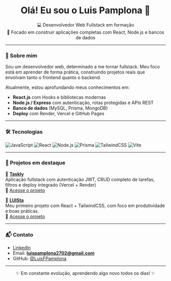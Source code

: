 <h1 align="center">Olá! Eu sou o Luis Pamplona 👋</h1>

<p align="center">
  💻 Desenvolvedor Web Fullstack em formação <br/>
  🚀 Focado em construir aplicações completas com React, Node.js e bancos de dados
</p>

---

### 🧠 Sobre mim

Sou um desenvolvedor web, determinado a me tornar fullstack. Meu foco está em aprender de forma prática, construindo projetos reais que envolvam tanto o frontend quanto o backend.

Atualmente, estou aprofundando meus conhecimentos em:

- **React.js** com Hooks e bibliotecas modernas
- **Node.js / Express** com autenticação, rotas protegidas e APIs REST
- **Banco de dados** (MySQL, Prisma, MongoDB)
- **Deploy** com Render, Vercel e GitHub Pages

---

### 🛠️ Tecnologias

![JavaScript](https://img.shields.io/badge/JavaScript-F7DF1E?style=for-the-badge&logo=javascript&logoColor=black)
![React](https://img.shields.io/badge/React-20232A?style=for-the-badge&logo=react&logoColor=61DAFB)
![Node.js](https://img.shields.io/badge/Node.js-339933?style=for-the-badge&logo=nodedotjs&logoColor=white)
![Prisma](https://img.shields.io/badge/Prisma-2D3748?style=for-the-badge&logo=prisma&logoColor=white)
![TailwindCSS](https://img.shields.io/badge/TailwindCSS-38B2AC?style=for-the-badge&logo=tailwind-css&logoColor=white)
![Vite](https://img.shields.io/badge/Vite-646CFF?style=for-the-badge&logo=vite&logoColor=white)

---

### 🧩 Projetos em destaque

🔹 **[Taskly](https://github.com/LuisFPamplona/taskly)**  
Aplicação fullstack com autenticação JWT, CRUD completo de tarefas, filtros e deploy integrado (Vercel + Render)  
🔗 [Acesse o projeto](https://taskly-woad.vercel.app)

🔹 **[LUISta](https://github.com/LuisFPamplona/LUISta)**  
Meu primeiro projeto com React + TailwindCSS, com foco em produtividade e boas práticas.  
🔗 [Acesse o projeto](https://luisfpamplona.github.io/LUISta/)

---

### 📬 Contato

- [LinkedIn](https://www.linkedin.com/in/luis-pamplona-7932b31b7/)
- Email: **luispamplona2702@gmail.com**
- GitHub: [@LuisFPamplona](https://github.com/LuisFPamplona)

---

<p align="center">✨ Em constante evolução, aprendendo algo novo todos os dias! ✨</p>

